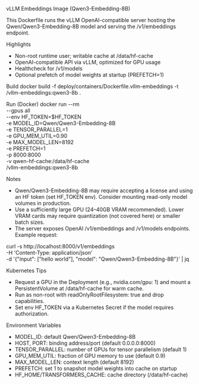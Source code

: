 vLLM Embeddings Image (Qwen3-Embedding-8B)

This Dockerfile runs the vLLM OpenAI-compatible server hosting the Qwen/Qwen3-Embedding-8B model and serving the /v1/embeddings endpoint.

Highlights
- Non-root runtime user; writable cache at /data/hf-cache
- OpenAI-compatible API via vLLM, optimized for GPU usage
- Healthcheck for /v1/models
- Optional prefetch of model weights at startup (PREFETCH=1)

Build
docker build -f deploy/containers/Dockerfile.vllm-embeddings -t <registry>/vllm-embeddings:qwen3-8b .

Run (Docker)
docker run --rm \
  --gpus all \
  --env HF_TOKEN=$HF_TOKEN \
  -e MODEL_ID=Qwen/Qwen3-Embedding-8B \
  -e TENSOR_PARALLEL=1 \
  -e GPU_MEM_UTIL=0.90 \
  -e MAX_MODEL_LEN=8192 \
  -e PREFETCH=1 \
  -p 8000:8000 \
  -v qwen-hf-cache:/data/hf-cache \
  <registry>/vllm-embeddings:qwen3-8b

Notes
- Qwen/Qwen3-Embedding-8B may require accepting a license and using an HF token (set HF_TOKEN env). Consider mounting read-only model volumes in production.
- Use a sufficiently large GPU (24–40GB VRAM recommended). Lower VRAM cards may require quantization (not covered here) or smaller batch sizes.
- The server exposes OpenAI /v1/embeddings and /v1/models endpoints. Example request:

curl -s http://localhost:8000/v1/embeddings \
  -H 'Content-Type: application/json' \
  -d '{"input": ["hello world"], "model": "Qwen/Qwen3-Embedding-8B"}' | jq

Kubernetes Tips
- Request a GPU in the Deployment (e.g., nvidia.com/gpu: 1) and mount a PersistentVolume at /data/hf-cache for warm cache.
- Run as non-root with readOnlyRootFilesystem: true and drop capabilities.
- Set env HF_TOKEN via a Kubernetes Secret if the model requires authorization.

Environment Variables
- MODEL_ID: default Qwen/Qwen3-Embedding-8B
- HOST, PORT: binding address/port (default 0.0.0.0:8000)
- TENSOR_PARALLEL: number of GPUs for tensor parallelism (default 1)
- GPU_MEM_UTIL: fraction of GPU memory to use (default 0.9)
- MAX_MODEL_LEN: context length (default 8192)
- PREFETCH: set 1 to snapshot model weights into cache on startup
- HF_HOME/TRANSFORMERS_CACHE: cache directory (/data/hf-cache)


